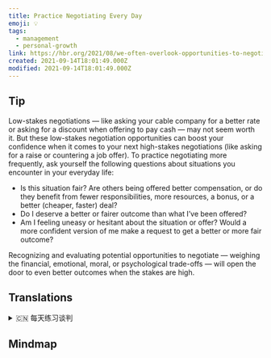 ```yaml
---
title: Practice Negotiating Every Day
emoji: 💡
tags:
  - management
  - personal-growth
link: https://hbr.org/2021/08/we-often-overlook-opportunities-to-negotiate?utm_medium=email&utm_source=newsletter_daily&utm_campaign=mtod_notactsubs
created: 2021-09-14T18:01:49.000Z
modified: 2021-09-14T18:01:49.000Z
---
```


## Tip

Low-stakes negotiations — like asking your cable company for a better rate or asking for a discount when offering to pay cash — may not seem worth it. But these low-stakes negotiation opportunities can boost your confidence when it comes to your next high-stakes negotiations (like asking for a raise or countering a job offer). To practice negotiating more frequently, ask yourself the following questions about situations you encounter in your everyday life:

- Is this situation fair? Are others being offered better compensation, or do they benefit from fewer responsibilities, more resources, a bonus, or a better (cheaper, faster) deal?
- Do I deserve a better or fairer outcome than what I’ve been offered?
- Am I feeling uneasy or hesitant about the situation or offer? Would a more confident version of me make a request to get a better or more fair outcome?

Recognizing and evaluating potential opportunities to negotiate — weighing the financial, emotional, moral, or psychological trade-offs — will open the door to even better outcomes when the stakes are high.

## Translations

<details>
   <summary>🇨🇳 每天练习谈判 </summary>

低风险的谈判——比如要求你的有线电视公司提供更好的价格，或者在提供现金支付时要求折扣——可能不值得。但这些低风险的谈判机会可以在下一次高风险谈判（如要求加薪或拒绝工作邀请）时提升你的信心。为了练习更频繁的谈判，问自己以下关于你日常生活中遇到的情况：

- 这种情况公平吗? 其他人是否得到了更好的待遇，还是他们从更少的责任、更多的资源、奖金或更好(更便宜、更快)的协议中获益?
- 我应该得到比我得到的更好或更公平的结果吗？
- 我是否对所提供的情况感到不安或犹豫?一个更自信的我是否会提出请求以得到更好或更公平的结果。

认识和评估潜在的谈判机会，权衡财务、情感、道德或心理上的权衡，当风险很高时，将为更好的结果打开大门。

</details>

## Mindmap

![]()
